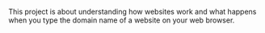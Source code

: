 This project is about understanding how websites work and what happens when you type the domain name of a website on your web browser.
